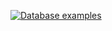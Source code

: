 [![Database examples](https://mybinder.org/badge_logo.svg)](https://mybinder.org/v2/gh/jmcarbo/binder/master?urlpath=git-pull?repo=https://github.com/jmcarbo/databases&filepath=database-examples.ipynb)
